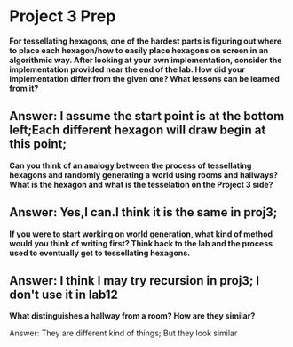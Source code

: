 # Project 3 Prep

**For tessellating hexagons, one of the hardest parts is figuring out where to place each hexagon/how to easily place hexagons on screen in an algorithmic way.
After looking at your own implementation, consider the implementation provided near the end of the lab.
How did your implementation differ from the given one? What lessons can be learned from it?**

Answer:
I assume the start point is at the bottom left;Each different hexagon will draw begin at this point;
-----

**Can you think of an analogy between the process of tessellating hexagons and randomly generating a world using rooms and hallways?
What is the hexagon and what is the tesselation on the Project 3 side?**

Answer:
Yes,I can.I think it is the same in proj3;
-----
**If you were to start working on world generation, what kind of method would you think of writing first? 
Think back to the lab and the process used to eventually get to tessellating hexagons.**

Answer:
I think I may try recursion in proj3; I don't use it in lab12
-----
**What distinguishes a hallway from a room? How are they similar?**

Answer:
They are different kind of things; But they look similar

